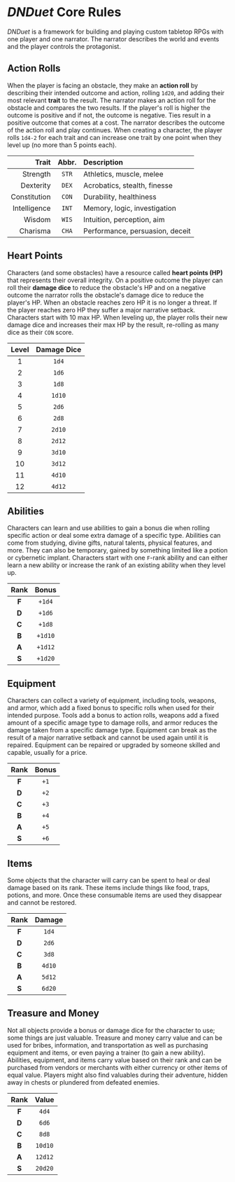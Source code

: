 # _DNDuet_ Core Rules
_DNDuet_ is a framework for building and playing custom tabletop RPGs with one player and one narrator. The narrator describes the world and events and the player controls the protagonist.

## Action Rolls
When the player is facing an obstacle, they make an **action roll** by describing their intended outcome and action, rolling `1d20`, and adding their most relevant **trait** to the result. The narrator makes an action roll for the obstacle and compares the two results. If the player's roll is higher the outcome is positive and if not, the outcome is negative. Ties result in a positive outcome that comes at a cost. The narrator describes the outcome of the action roll and play continues. When creating a character, the player rolls `1d4-2` for each trait and can increase one trait by one point when they level up (no more than 5 points each).

| Trait | Abbr. | Description |
| ---:|:---:|:--- |
| Strength | `STR` | Athletics, muscle, melee |
| Dexterity | `DEX` | Acrobatics, stealth, finesse |
| Constitution | `CON` | Durability, healthiness |
| Intelligence | `INT` | Memory, logic, investigation |
| Wisdom | `WIS` | Intuition, perception, aim |
| Charisma | `CHA` | Performance, persuasion, deceit |

## Heart Points
Characters (and some obstacles) have a resource called **heart points (HP)** that represents their overall integrity. On a positive outcome the player can roll their **damage dice** to reduce the obstacle's HP and on a negative outcome the narrator rolls the obstacle's damage dice to reduce the player's HP. When an obstacle reaches zero HP it is no longer a threat. If the player reaches zero HP they suffer a major narrative setback. Characters start with 10 max HP. When leveling up, the player rolls their new damage dice and increases their max HP by the result, re-rolling as many dice as their `CON` score.

| Level | Damage Dice |
|:---:|:---:|
| 1 | `1d4` |
| 2 | `1d6` |
| 3 | `1d8` |
| 4 | `1d10` |
| 5 | `2d6` |
| 6 | `2d8` |
| 7 | `2d10` |
| 8 | `2d12` |
| 9 | `3d10` |
| 10 | `3d12` |
| 11 | `4d10` |
| 12 | `4d12` |

## Abilities
Characters can learn and use abilities to gain a bonus die when rolling specific action or deal some extra damage of a specific type. Abilities can come from studying, divine gifts, natural talents, physical features, and more. They can also be temporary, gained by something limited like a potion or cybernetic implant. Characters start with one `F`-rank ability and can either learn a new ability or increase the rank of an existing ability when they level up.

| Rank | Bonus |
|:---:|:---:|
| **F** | `+1d4` |
| **D** | `+1d6` |
| **C** | `+1d8` |
| **B** | `+1d10` |
| **A** | `+1d12` |
| **S** | `+1d20` |

## Equipment
Characters can collect a variety of equipment, including tools, weapons, and armor, which add a fixed bonus to specific rolls when used for their intended purpose. Tools add a bonus to action rolls, weapons add a fixed amount of a specific amage type to damage rolls, and armor reduces the damage taken from a specific damage type. Equipment can break as the result of a major narrative setback and cannot be used again until it is repaired. Equipment can be repaired or upgraded by someone skilled and capable, usually for a price.

| Rank | Bonus |
|:---:|:---:|
| **F** | `+1` |
| **D** | `+2` |
| **C** | `+3` |
| **B** | `+4` |
| **A** | `+5` |
| **S** | `+6` |

## Items
Some objects that the character will carry can be spent to heal or deal damage based on its rank. These items include things like food, traps, potions, and more. Once these consumable items are used they disappear and cannot be restored.

| Rank | Damage |
|:---:|:---:|
| **F** | `1d4` |
| **D** | `2d6` |
| **C** | `3d8` |
| **B** | `4d10` |
| **A** | `5d12` |
| **S** | `6d20` |

## Treasure and Money
Not all objects provide a bonus or damage dice for the character to use; some things are just valuable. Treasure and money carry value and can be used for bribes, information, and transportation as well as purchasing equipment and items, or even paying a trainer (to gain a new ability). Abilities, equipment, and items carry value based on their rank and can be purchased from vendors or merchants with either currency or other items of equal value. Players might also find valuables during their adventure, hidden away in chests or plundered from defeated enemies.

| Rank | Value |
|:---:|:---:|
| **F** | `4d4` |
| **D** | `6d6` |
| **C** | `8d8` |
| **B** | `10d10` |
| **A** | `12d12` |
| **S** | `20d20` |
